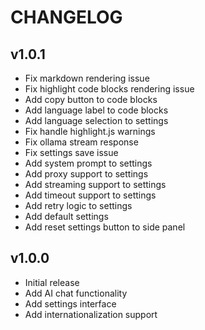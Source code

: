 # CHANGELOG

## v1.0.1

- Fix markdown rendering issue
- Fix highlight code blocks rendering issue
- Add copy button to code blocks
- Add language label to code blocks
- Add language selection to settings
- Fix handle highlight.js warnings
- Fix ollama stream response
- Fix settings save issue
- Add system prompt to settings
- Add proxy support to settings
- Add streaming support to settings
- Add timeout support to settings
- Add retry logic to settings
- Add default settings
- Add reset settings button to side panel

## v1.0.0

- Initial release
- Add AI chat functionality
- Add settings interface
- Add internationalization support

